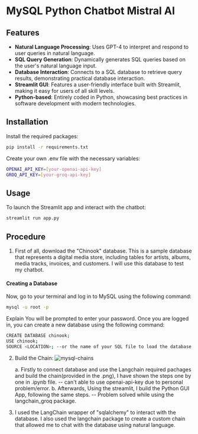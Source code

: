 ﻿# MySQL Python Chatbot Mistral AI

## Features
- **Natural Language Processing**: Uses GPT-4 to interpret and respond to user queries in natural language.
- **SQL Query Generation**: Dynamically generates SQL queries based on the user's natural language input.
- **Database Interaction**: Connects to a SQL database to retrieve query results, demonstrating practical database interaction.
- **Streamlit GUI**: Features a user-friendly interface built with Streamlit, making it easy for users of all skill levels.
- **Python-based**: Entirely coded in Python, showcasing best practices in software development with modern technologies.

## Installation

Install the required packages:

```bash
pip install -r requirements.txt
```

Create your own .env file with the necessary variables:

```bash
OPENAI_API_KEY=[your-openai-api-key]
GROQ_API_KEY=[your-groq-api-key]
```

## Usage
To launch the Streamlit app and interact with the chatbot:

```bash
streamlit run app.py
```

## Procedure
1. First of all, download the "Chinook" database. This is a sample database that represents a digital media store, including tables for artists, albums, media tracks, invoices, and customers. I will use this database to test my chatbot.
#### Creating a Database

Now, go to your terminal and log in to MySQL using the following command:
```bash
mysql -u root -p
```

Explain
You will be prompted to enter your password. Once you are logged in, you can create a new database using the following command:

```bash
CREATE DATABASE chinook;
USE chinook;
SOURCE <LOCATION>; --or the name of your SQL file to load the database
```
2. Build the Chain:
   ![mysql-chains](https://github.com/Aarsh01/chatWithMySQL/assets/95579399/89ff0962-9c5f-4668-bed4-216ac3f715c3)

   a. Firstly to connect database and use the Langchain required pachages and build the chain(provided in the .png), I have shown the steps one by one in .ipynb file. -- can't able to use openai-api-key due to personal problem/error.
   b. Afterwards, Using the streamlit, I build the Python GUI App, following the same steps. -- Problem solved while using the langchain_groq package.

3. I used the LangChain wrapper of "sqlalchemy" to interact with the database. I also used the langchain package to create a custom chain that allowed me to chat with the database using natural language.






